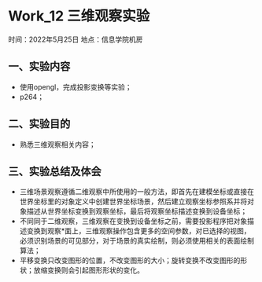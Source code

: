 # Work_12  三维观察实验

时间：2022年5月25日
地点：信息学院机房


## 一、实验内容

* 使用opengl，完成投影变换等实验；
* p264；

## 二、实验目的

* 熟悉三维观察相关内容；

## 三、实验总结及体会

* 三维场景观察遵循二维观察中所使用的一般方法，即首先在建模坐标或直接在世界坐标里的对象定义中创建世界坐标场景，然后建立观察坐标参照系并将对象描述从世界坐标变换到观察坐标，最后将观察坐标描述变换到设备坐标；
* 不同同于二维观察，三维观察在变换到设备坐标之前，需要投影程序把对象描述变换到观察*面上，三维观察操作包含更多的空间参数，对已选择的视图，必须识别场景的可见部分，对于场景的真实绘制，则必须使用相关的表面绘制算法；
* 平移变换只改变图形的位置，不改变图形的大小；旋转变换不改变图形的形状；放缩变换则会引起图形形状的变化。